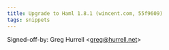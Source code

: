 ```yaml
---
title: Upgrade to Haml 1.8.1 (wincent.com, 55f9609)
tags: snippets
---
```


Signed-off-by: Greg Hurrell &lt;greg@hurrell.net&gt;
